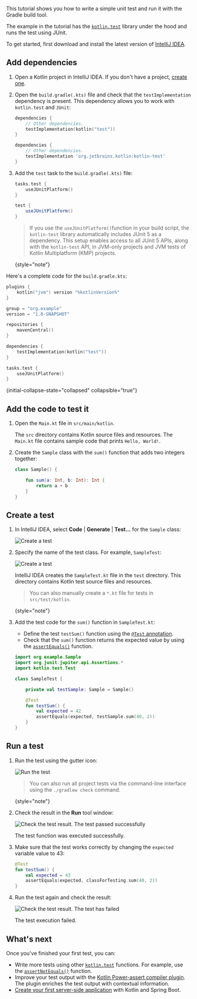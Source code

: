 [//]: # (title: Test code using JUnit – tutorial)

This tutorial shows you how to write a simple unit test and run it with the Gradle build tool.

The example in the tutorial has the [`kotlin.test`](https://kotlinlang.org/api/latest/kotlin.test/index.html) library under the hood and runs the test using JUnit.

To get started, first download and install the latest version of [IntelliJ IDEA](https://www.jetbrains.com/idea/download/index.html).

## Add dependencies

1. Open a Kotlin project in IntelliJ IDEA. If you don't have a project,
   [create one](https://www.jetbrains.com/help/idea/create-your-first-kotlin-app.html#create-project).

2. Open the `build.gradle(.kts)` file and check that the `testImplementation` dependency is present.
   This dependency allows you to work with `kotlin.test` and `JUnit`:

    <tabs group="build-script">
    <tab title="Kotlin" group-key="kotlin">

   ```kotlin
   dependencies {
       // Other dependencies.
       testImplementation(kotlin("test"))
   }
   ```

    </tab>
    <tab title="Groovy" group-key="groovy">

   ```groovy
   dependencies {
       // Other dependencies.
       testImplementation 'org.jetbrains.kotlin:kotlin-test'
   }
   ```

   </tab>
   </tabs>

3. Add the `test` task to the `build.gradle(.kts)` file:

    <tabs group="build-script">
    <tab title="Kotlin" group-key="kotlin">

   ```kotlin
   tasks.test {
       useJUnitPlatform()
   }
   ```

    </tab>
    <tab title="Groovy" group-key="groovy">

   ```groovy
   test {
       useJUnitPlatform()
   }
   ```

   </tab>
   </tabs>

   > If you use the `useJUnitPlatform()`function in your build script, 
   > the `kotlin-test` library automatically includes JUnit 5 as a dependency.
   > This setup enables access to all JUnit 5 APIs, along with the `kotlin-test` API,
   > in JVM-only projects and JVM tests of Kotlin Multiplatform (KMP) projects.
   >
   {style="note"}

Here's a complete code for the `build.gradle.kts`:

```kotlin
plugins {
    kotlin("jvm") version "%kotlinVersion%"
}

group = "org.example"
version = "1.0-SNAPSHOT"

repositories {
    mavenCentral()
}

dependencies {
    testImplementation(kotlin("test"))
}

tasks.test {
    useJUnitPlatform()
}
```
{initial-collapse-state="collapsed" collapsible="true"}

## Add the code to test it

1. Open the `Main.kt` file in `src/main/kotlin`.

   The `src` directory contains Kotlin source files and resources. 
   The `Main.kt` file contains sample code that prints `Hello, World!`.

2. Create the `Sample` class with the `sum()` function that adds two integers together:

   ```kotlin
   class Sample() {

       fun sum(a: Int, b: Int): Int {
           return a + b
       }
   }
   ```

## Create a test

1. In IntelliJ IDEA, select **Code** | **Generate** | **Test...** for the `Sample` class:

   ![Create a test](generate-test.png)

2. Specify the name of the test class. For example, `SampleTest`:

   ![Create a test](create-test.png)

   IntelliJ IDEA creates the `SampleTest.kt` file in the `test` directory.
   This directory contains Kotlin test source files and resources.

   > You can also manually create a `*.kt` file for tests in `src/test/kotlin`.
   >
   {style="note"}

3. Add the test code for the `sum()` function in `SampleTest.kt`:

   * Define the test `testSum()` function using the [`@Test` annotation](https://kotlinlang.org/api/latest/kotlin.test/kotlin.test/-test/index.html).
   * Check that the `sum()` function returns the expected value by using the [`assertEquals()`](https://kotlinlang.org/api/latest/kotlin.test/kotlin.test/assert-equals.html) function.

   ```kotlin
   import org.example.Sample
   import org.junit.jupiter.api.Assertions.*
   import kotlin.test.Test

   class SampleTest {

       private val testSample: Sample = Sample()

       @Test
       fun testSum() {
           val expected = 42
           assertEquals(expected, testSample.sum(40, 2))
       }
   }
   ```

## Run a test

1. Run the test using the gutter icon:

   ![Run the test](run-test.png)

   > You can also run all project tests via the command-line interface using the `./gradlew check` command.
   >
   {style="note"}

2. Check the result in the **Run** tool window:

   ![Check the test result. The test passed successfully](test-successful.png)

   The test function was executed successfully.

3. Make sure that the test works correctly by changing the `expected` variable value to 43:

   ```kotlin
   @Test
   fun testSum() {
       val expected = 43
       assertEquals(expected, classForTesting.sum(40, 2))
   }
   ```

4. Run the test again and check the result:

   ![Check the test result. The test has failed](test-failed.png)

   The test execution failed.

## What's next

Once you've finished your first test, you can:

* Write more tests using other [`kotlin.test`](https://kotlinlang.org/api/latest/kotlin.test/kotlin.test/) functions.
   For example, use the [`assertNotEquals()`](https://kotlinlang.org/api/latest/kotlin.test/kotlin.test/assert-not-equals.html) function.
* Improve your test output with the [Kotlin Power-assert compiler plugin](power-assert.md).
   The plugin enriches the test output with contextual information.
* [Create your first server-side application](jvm-get-started-spring-boot.md) with Kotlin and Spring Boot.